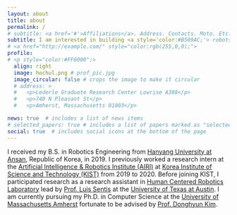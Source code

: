 ```yaml
---
layout: about
title: about
permalink: /
# subtitle: <a href='#'>Affiliations</a>. Address. Contacts. Moto. Etc.
subtitle: I am interested in building <a style='color:#B509AC;'> robots </a> that can help people with their <a style='color:#B509AC;'>mobility</a>.
# <a href="http://example.com/" style="color:rgb(255,0,0);">
profile:
# <p style="color:#FF0000";>
  align: right
  image: hochul.png # prof_pic.jpg
  image_circular: false # crops the image to make it circular
  # address: >
  #   <p>Lederle Graduate Research Center Lowrise A308</p>
  #   <p>740 N Pleasant St</p>
  #   <p>Amherst, Massachusetts 01003</p>

news: true  # includes a list of news items
# selected_papers: true # includes a list of papers marked as "selected={true}"
social: true  # includes social icons at the bottom of the page
---
```


I received my B.S. in Robotics Engineering from [Hanyang University at Ansan](http://www.hanyang.ac.kr/), Republic of Korea, in 2019. 
I previously worked a research intern at the [Artificial Intelligence & Robotics Institute (AIRI)](https://www.airi.kist.re.kr) at [Korea Institute of Science and Technology (KIST)](https://eng.kist.re.kr/) from 2019 to 2020. 
Before joining KIST, I participated research as a research assistant in [Human Centered Robotics Laboratory](https://sites.utexas.edu/hcrl/) lead by [Prof. Luis Sentis](https://www.ae.utexas.edu/people/faculty/faculty-directory/sentis) at the [University of Texas at Austin](https://www.utexas.edu/).
I am currently pursuing my Ph.D. in Computer Science at the [University of Massachusetts Amherst](https://www.umass.edu) fortunate to be advised by [Prof. Donghyun Kim](https://www.cics.umass.edu/people/kim-donghyun).
